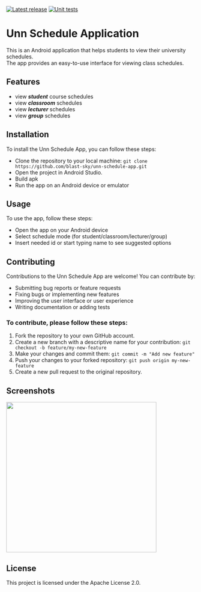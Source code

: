 [![Latest release](https://img.shields.io/github/release/blast-sky/unn-schedule-app.svg)](https://github.com/blast-sky/unn-schedule-app/releases/latest)
[![Unit tests](https://github.com/blast-sky/unn-schedule-app/workflows/Android%20Unit%20Tests/badge.svg?branch=master)](https://github.com/blast-sky/unn-schedule-app/actions)

# Unn Schedule Application

This is an Android application that helps students to view their university schedules.<br/>
The app provides an easy-to-use interface for viewing class schedules.<br/>

## Features
- view ***student*** course schedules
- view ***classroom*** schedules
- view ***lecturer*** schedules
- view ***group*** schedules

## Installation
To install the Unn Schedule App, you can follow these steps:
+ Clone the repository to your local machine:
`git clone https://github.com/blast-sky/unn-schedule-app.git`
+ Open the project in Android Studio.
+ Build apk
+ Run the app on an Android device or emulator

## Usage
To use the app, follow these steps:
+ Open the app on your Android device
+ Select schedule mode (for student/classroom/lecturer/group)
+ Insert needed id or start typing name to see suggested options

## Contributing
Contributions to the Unn Schedule App are welcome! You can contribute by:

+ Submitting bug reports or feature requests
+ Fixing bugs or implementing new features
+ Improving the user interface or user experience
+ Writing documentation or adding tests

### To contribute, please follow these steps:
1. Fork the repository to your own GitHub account.
2. Create a new branch with a descriptive name for your contribution:
`git checkout -b feature/my-new-feature`
3. Make your changes and commit them:
`git commit -m "Add new feature"`
4. Push your changes to your forked repository:
`git push origin my-new-feature`
5. Create a new pull request to the original repository.

## Screenshots
<img src="../assets/screenshots/start.jpg?raw=true" height="400">

## License
This project is licensed under the Apache License 2.0.
